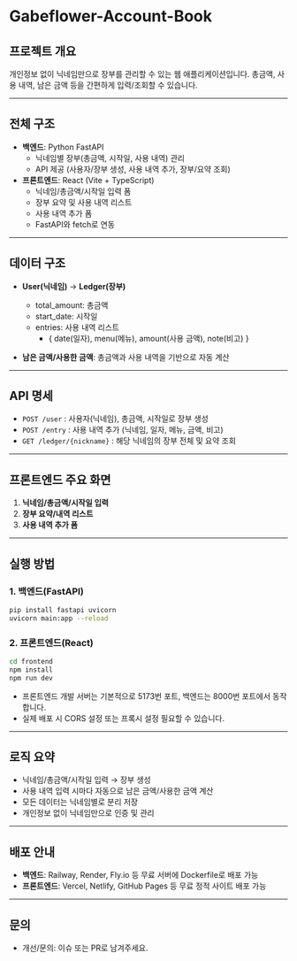 # Gabeflower-Account-Book

## 프로젝트 개요

개인정보 없이 닉네임만으로 장부를 관리할 수 있는 웹 애플리케이션입니다. 총금액, 사용 내역, 남은 금액 등을 간편하게 입력/조회할 수 있습니다.

---

## 전체 구조

- **백엔드**: Python FastAPI
  - 닉네임별 장부(총금액, 시작일, 사용 내역) 관리
  - API 제공 (사용자/장부 생성, 사용 내역 추가, 장부/요약 조회)
- **프론트엔드**: React (Vite + TypeScript)
  - 닉네임/총금액/시작일 입력 폼
  - 장부 요약 및 사용 내역 리스트
  - 사용 내역 추가 폼
  - FastAPI와 fetch로 연동

---

## 데이터 구조

- **User(닉네임)** → **Ledger(장부)**
  - total_amount: 총금액
  - start_date: 시작일
  - entries: 사용 내역 리스트
    - { date(일자), menu(메뉴), amount(사용 금액), note(비고) }

- **남은 금액/사용한 금액**: 총금액과 사용 내역을 기반으로 자동 계산

---

## API 명세

- `POST /user` : 사용자(닉네임), 총금액, 시작일로 장부 생성
- `POST /entry` : 사용 내역 추가 (닉네임, 일자, 메뉴, 금액, 비고)
- `GET /ledger/{nickname}` : 해당 닉네임의 장부 전체 및 요약 조회

---

## 프론트엔드 주요 화면

1. **닉네임/총금액/시작일 입력**
2. **장부 요약/내역 리스트**
3. **사용 내역 추가 폼**

---

## 실행 방법

### 1. 백엔드(FastAPI)
```bash
pip install fastapi uvicorn
uvicorn main:app --reload
```

### 2. 프론트엔드(React)
```bash
cd frontend
npm install
npm run dev
```

- 프론트엔드 개발 서버는 기본적으로 5173번 포트, 백엔드는 8000번 포트에서 동작합니다.
- 실제 배포 시 CORS 설정 또는 프록시 설정 필요할 수 있습니다.

---

## 로직 요약

- 닉네임/총금액/시작일 입력 → 장부 생성
- 사용 내역 입력 시마다 자동으로 남은 금액/사용한 금액 계산
- 모든 데이터는 닉네임별로 분리 저장
- 개인정보 없이 닉네임만으로 인증 및 관리

---

## 배포 안내

- **백엔드**: Railway, Render, Fly.io 등 무료 서버에 Dockerfile로 배포 가능
- **프론트엔드**: Vercel, Netlify, GitHub Pages 등 무료 정적 사이트 배포 가능

---

## 문의

- 개선/문의: 이슈 또는 PR로 남겨주세요.

